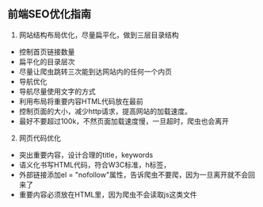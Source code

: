 ## 前端SEO优化指南
1. 网站结构布局优化，尽量扁平化，做到三层目录结构
- 控制首页链接数量
- 扁平化的目录层次
 - 尽量让爬虫跳转三次能到达网站内的任何一个内页
- 导航优化
 - 导航尽量使用文字的方式
 - 利用布局将重要内容HTML代码放在最前
- 控制页面的大小，减少http请求，提高网站的加载速度。
 - 最好不要超过100k，不然页面加载速度慢，一旦超时，爬虫也会离开

2. 网页代码优化
- 突出重要内容，设计合理的title，keywords
- 语义化书写HTML代码，符合W3C标准，h标签，<nav>
- 外部链接添加el = "nofollow"属性，告诉爬虫不要爬，因为一旦离开就不会回来了
- 重要内容必须放在HTML里，因为爬虫不会读取js这类文件